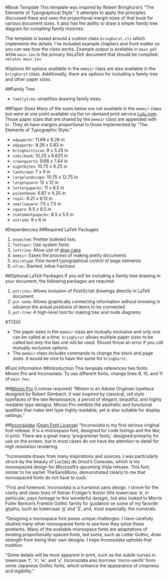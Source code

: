 #Book Template
This template was inspired by Robert Bringhurst’s “The Elements of Typographical Style.” It attempts to apply the principles discussed there and uses the proportional margin sizes of that book for various document sizes. It also has the ability to draw a simple family tree diagram for compiling family histories.

The template is based around a custom class `bringhurst.cls` which implements the details. I’ve included example chapters and front matter so you can see how the class works. Example output is available in `main.pdf` while `main.tex` is the primary XeLaTeX document that should be compiled: `xelatex main.tex`

#Options
All options available in the `memoir` class are also available in the `bringhurst` class. Additionally, there are options for including a family tree and other paper sizes.

##Family Tree
* `familytree`: simplifies drawing family trees

##Paper Sizes
Many of the sizes below are not available in the `memoir` class but were at one point available via the on-demand print service [Lulu.com](https://www.lulu.com). Those paper sizes that are shared by the `memoir` class are appended with `br`. They all have margins proportional to those implemented by “The Elements of Typographic Style.”

* `a4paperbr`: 11.69 x 8.26 in
* `a5paperbr`: 8.26 x 5.83 in
* `bringhurstsize`: 9 x 5.25 in
* `comicbook`: 10.25 x 6.625 in
* `crownquarto`: 9.68 x 7.44 in
* `eightbyten`: 10.75 x 8.25 in
* `landscape`: 7 x 9 in
* `largelandscape`: 10.75 x 12.75 in
* `largesquare`: 12 x 12 in
* `letterpaperbr`: 11 x 8.5 in
* `pocketbook`: 6.87 x 4.25 in
* `royal`: 9.21 x 6.13 in
* `smallsquare`: 7.5 x 7.5 in
* `square`: 8.5 x 8.5 in
* `statementpaperbr`: 8.5 x 5.5 in
* `ustrade`: 9 x 6 in

#Dependencies
##Required LaTeX Packages

1. `enumitem`: Prettier bulleted lists
2. `fontspec`: Use system fonts
3. `lettrine`: Allow use of [drop caps](https://en.wikipedia.org/wiki/Initial#Types_of_initial)
4. `memoir`: Eases the process of making pretty documents
5. `microtype`: Fine-tuned typographical control of page elements
6. `xfrac`: Slanted, inline fractions


##Optional LaTeX Packages
If you will be including a family tree drawing in your document, the following packages are required:

1. `pstricks`: Allows inclusion of PostScript drawings directly in LaTeX document
2. `pst-node`: Allows graphically connecting information without knowing in advance the actual positions of items to be connected
3. `pst-tree`: A high-level tool for making tree and node diagrams

#TODO
* The paper sizes in the `memoir` class are mutually exclusive and only one can be called at a time. `bringhurst` allows multiple paper sizes to be called but only the last one will be used. Should throw an error if you call mutually exclusive options.
* The `memoir` class includes commands to change the stock and page sizes. It would be nice to have the same for `bringhurst`.

#Font Information
##Introduction
This template references two fonts: Minion Pro and Inconsolata. To use different fonts, change lines 9, 10, and 11 of `main.tex`.

##[Minion Pro](https://typekit.com/fonts/minion-pro) (License required)
“Minion is an Adobe Originals typeface designed by Robert Slimbach. It was inspired by classical, old style typefaces of the late Renaissance, a period of elegant, beautiful, and highly readable type designs. Minion Pro exhibits the aesthetic and functional qualities that make text type highly readable, yet is also suitable for display settings.”

##[Inconsolata](http://levien.com/type/myfonts/inconsolata.html) ([Open Font License](http://scripts.sil.org/cms/scripts/page.php?site_id=nrsi&item_id=OFL&_sc=1))
“Inconsolata is my first serious original font release. It is a monospace font, designed for code listings and the like, in print. There are a great many ‘programmer fonts,’ designed primarily for use on the screen, but in most cases do not have the attention to detail for high resolution rendering.

“Inconsolata draws from many inspirations and sources. I was particularly struck by the beauty of Luc(as) de Groot’s Consolas, which is his monospaced design for Microsoft’s upcoming Vista release. This font, similar to his earlier TheSansMono, demonstrated clearly to me that monospaced fonts do not have to suck.

“First and foremost, Inconsolata is a humanist sans design. I strove for the clarity and clean lines of Adrian Frutiger’s Avenir (the lowercase ‘a’, in particular, pays homage to this wonderful design), but also looked to Morris Fuller Benton’s Franklin Gothic family for guidance on some of my favorite glyphs, such as lowercase ‘g’ and ‘S’, and, most especially, the numerals.

“Designing a monospace font poses unique challenges. I have carefully studied many other monospaced fonts to see how they solve these problems. Many of the available monospace fonts are adaptations of existing proportionally-spaced fonts, but some, such as Letter Gothic, draw strength from being their own designs. I hope Inconsolata upholds that tradition.

“Some details will be most apparent in print, such as the subtle curves in lowercase ‘t’, ‘v’, ‘w’, and ‘y’. Inconsolata also borrows ‘micro-serifs’ from some Japanese Gothic fonts, which enhance the appearance of crispness and legibility.”
